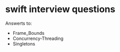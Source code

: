 # swift interview questions

Answerts to:
  * Frame_Bounds
  * Concurrency-Threading
  * Singletons
